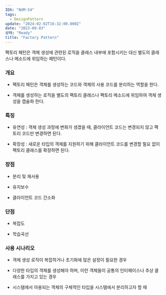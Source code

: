 ```yaml
---
IDX: "NUM-54"
tags:
  - DesignPattern
update: "2024-02-02T16:32:00.000Z"
date: "2023-09-03"
상태: "Ready"
title: "Factory Pattern"
---
```

팩토리 패턴은 객체 생성에 관련된 로직을 클래스 내부에 포함시키는 대신 별도의 클래스나 메소드에 위임하는 패턴이다. 

### 개요

- 팩토리 패턴은 객체를 생성하는 코드와 객체의 사용 코드를 분리하는 역할을 한다. 

- 객체를 생성하는 로직을 별도의 팩토리 클래스나 팩토리 메소드에 위임하여 객체 생성을 캡슐화 한다. 

### 특징

- 유연성 : 객체 생성 과정에 변화가 생겼을 때, 클라이언트 코드는 변경되지 않고 팩토리 코드만 변경하면 된다. 

- 확장성 : 새로운 타입의 객체를 지원하기 위해 클라이언트 코드를 변경할 필요 없이 팩토리 클래스를 확장하면 된다. 

### 장점

- 분리 및 재사용

- 유지보수

- 클라이언트 코드 간소화

### 단점

- 복잡도

- 학습곡선

### 사용 시나리오

- 객체 생성 로직이 복잡하거나 초기화에 많은 설정이 필요한 경우

- 다양한 타입의 객체를 생성해야 하며, 이런 객체들이 공통의 인터페이스나 추상 클래스를 가지고 있는 경우

- 시스템에서 아용되는 객체의 구체적인 타입을 시스템에서 분리하고자 할 때

